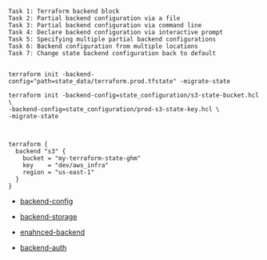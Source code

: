 

```

Task 1: Terraform backend block
Task 2: Partial backend configuration via a file
Task 3: Partial backend configuration via command line
Task 4: Declare backend configuration via interactive prompt
Task 5: Specifying multiple partial backend configurations
Task 6: Backend configuration from multiple locations
Task 7: Change state backend configuration back to default

```

```

terraform init -backend-config="path=state_data/terraform.prod.tfstate" -migrate-state

terraform init -backend-config=state_configuration/s3-state-bucket.hcl \
-backend-config=state_configuration/prod-s3-state-key.hcl \
-migrate-state


```

```

terraform {
  backend "s3" {
    bucket = "my-terraform-state-ghm"
    key    = "dev/aws_infra"
    region = "us-east-1"
  }
}

```


 - [backend-config](https://github.com/btkrausen/hashicorp/blob/master/terraform/Hands-On%20Labs/Section%2008%20-%20Implement%20and%20Maintain%20State/08%20-%20Terraform_Backend_Configuration.md)
 
 - [backend-storage](https://github.com/btkrausen/hashicorp/blob/master/terraform/Hands-On%20Labs/Section%2008%20-%20Implement%20and%20Maintain%20State/04%20-%20Terraform_State_Backend_Storage.md) 

 - [enahnced-backend](https://github.com/btkrausen/hashicorp/blob/master/terraform/Hands-On%20Labs/Section%2008%20-%20Implement%20and%20Maintain%20State/05%20-%20Terraform_Remote_State_Enhanced_Backend.md)
 
 - [backend-auth](https://github.com/btkrausen/hashicorp/blob/master/terraform/Hands-On%20Labs/Section%2008%20-%20Implement%20and%20Maintain%20State/03%20-%20Terraform_State_Backend_Authentication.md) 



